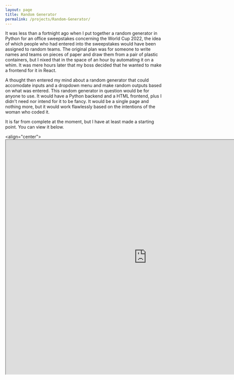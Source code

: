 ```yaml
---
layout: page
title: Random Generator
permalink: /projects/Random-Generator/
---
```


It was less than a fortnight ago when I put together a random generator in Python for an office sweepstakes concerning the World Cup 2022, the idea of which people who had entered into the sweepstakes would have been assigned to random teams. The original plan was for someone to write names and teams on pieces of paper and draw them from a pair of plastic containers, but I nixed that in the space of an hour by automating it on a whim. It was mere hours later that my boss decided that he wanted to make a frontend for it in React.

A thought then entered my mind about a random generator that could accomodate inputs and a dropdown menu and make random outputs based on what was entered. This random generator in question would be for anyone to use. It would have a Python backend and a HTML frontend, plus I didn't need nor intend for it to be fancy. It would be a single page and nothing more, but it would work flawlessly based on the intentions of the woman who coded it.

It is far from complete at the moment, but I have at least made a starting point. You can view it below.

<align="center"><iframe src="https://gwenthewelshgal.github.io/Random-Generator/index.html" height="750" width="900"></align>